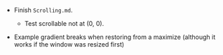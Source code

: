 * Finish `Scrolling.md`.
    - Test scrollable not at (0, 0).

* Example gradient breaks when restoring from a maximize (although it works if the window was resized first)